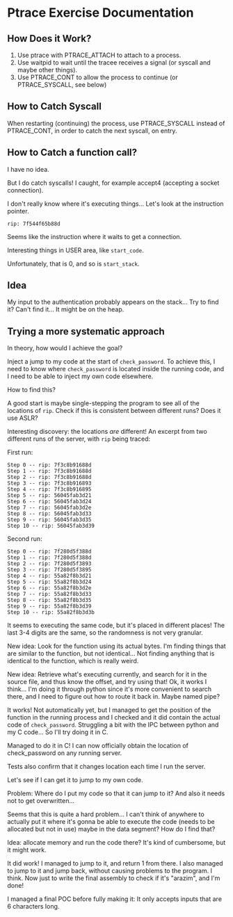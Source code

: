 # Ptrace Exercise Documentation

## How Does it Work?
1. Use ptrace with PTRACE_ATTACH to attach to a process.
2. Use waitpid to wait until the tracee receives a signal (or syscall and maybe other things).
3. Use PTRACE_CONT to allow the process to continue (or PTRACE_SYSCALL, see below)

## How to Catch Syscall
When restarting (continuing) the process, use PTRACE_SYSCALL instead of PTRACE_CONT, in order
to catch the next syscall, on entry.

## How to Catch a function call?
I have no idea.

But I do catch syscalls! I caught, for example accept4 (accepting a socket connection).

I don't really know where it's executing things... Let's look at the instruction pointer.

`rip: 7f544f65b88d`

Seems like the instruction where it waits to get a connection.

Interesting things in USER area, like `start_code`.

Unfortunately, that is 0, and so is `start_stack`.

## Idea
My input to the authentication probably appears on the stack... Try to find it?
Can't find it... It might be on the heap.

## Trying a more systematic approach

In theory, how would I achieve the goal?

Inject a jump to my code at the start of `check_password`.
To achieve this, I need to know where `check_password` is located
inside the running code, and I need to be able to inject my own code elsewhere.

How to find this?

A good start is maybe single-stepping the program to see all of the locations of `rip`.
Check if this is consistent between different runs? Does it use ASLR?

Interesting discovery: the locations _are_ different! An excerpt from two different runs
of the server, with `rip` being traced:

First run:
```
Step 0 -- rip: 7f3c8b91688d
Step 1 -- rip: 7f3c8b91688d
Step 2 -- rip: 7f3c8b91688d
Step 3 -- rip: 7f3c8b916893
Step 4 -- rip: 7f3c8b916895
Step 5 -- rip: 56045fab3d21
Step 6 -- rip: 56045fab3d24
Step 7 -- rip: 56045fab3d2e
Step 8 -- rip: 56045fab3d33
Step 9 -- rip: 56045fab3d35
Step 10 -- rip: 56045fab3d39
```

Second run:
```
Step 0 -- rip: 7f280d5f388d
Step 1 -- rip: 7f280d5f388d
Step 2 -- rip: 7f280d5f3893
Step 3 -- rip: 7f280d5f3895
Step 4 -- rip: 55a82f8b3d21
Step 5 -- rip: 55a82f8b3d24
Step 6 -- rip: 55a82f8b3d2e
Step 7 -- rip: 55a82f8b3d33
Step 8 -- rip: 55a82f8b3d35
Step 9 -- rip: 55a82f8b3d39
Step 10 -- rip: 55a82f8b3d3b
```

It seems to executing the same code, but it's placed in different places!
The last 3-4 digits are the same, so the randomness is not very granular.

New idea: Look for the function using its actual bytes.
I'm finding things that are similar to the function, but not identical...
Not finding anything that is identical to the function, which is really weird.

New idea: Retrieve what's executing currently, and search for it in the source file,
and thus know the offset, and try using that!
Ok, it works I think... I'm doing it through python since it's more convenient to search
there, and I need to figure out how to route it back in. Maybe named pipe?

It works! Not automatically yet, but I managed to get the position of the function in the running
process and I checked and it did contain the actual code of `check_password`.
Struggling a bit with the IPC between python and my C code... So I'll try doing it in C.

Managed to do it in C! I can now officially obtain the location of check_password
on any running server.

Tests also confirm that it changes location each time I run the server.

Let's see if I can get it to jump to my own code.

Problem: Where do I put my code so that it can jump to it?
And also it needs not to get overwritten...

Seems that this is quite a hard problem... I can't think of anywhere to actually put it where it's
gonna be able to execute the code (needs to be allocated but not in use) maybe in the data segment?
How do I find that?

Idea: allocate memory and run the code there? It's kind of cumbersome, but it might work.

It did work! I managed to jump to it, and return 1 from there. I also managed to jump to it and
jump back, without causing problems to the program. I think.
Now just to write the final assembly to check if it's "arazim", and I'm done!

I managed a final POC before fully making it: It only accepts inputs that are 6 characters long.

